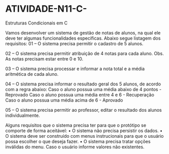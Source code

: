 # ATIVIDADE-N11-C-
Estruturas Condicionais em C

Vamos desenvolver um sistema de gestão de notas de alunos, na qual ele deve ter
algumas funcionalidades específicas.
Abaixo segue listagem dos requisitos:
01 – O sistema precisa permitir o cadastro de 5 alunos.

02 – O sistema precisa permitir atribuição de 4 notas para cada aluno. Obs. As notas
precisam estar entre 0 e 10.

03 – O sistema precisa processar e informar a nota total e a média aritmética de cada
aluno.

04 – O sistema precisa informar o resultado geral dos 5 alunos, de acordo com a regra
abaixo:
Caso o aluno possua uma média abaixo de 4 pontos - Reprovado
Caso o aluno possua uma média entre 4 e 6 - Recuperação
Caso o aluno possua uma média acima de 6 - Aprovado

05 – O sistema precisa permitir ao professor, editar o resultado dos alunos
individualmente.

Alguns requisitos que o sistema precisa ter para que o protótipo se comporte de forma
aceitável:
• O sistema não precisa persistir os dados.
• O sistema deve ser construído com menus instrucionais para que o usuário
possa escolher o que deseja fazer.
• O sistema precisa tratar opções inválidas do menu. Caso o usuário informe
valores não existentes.

